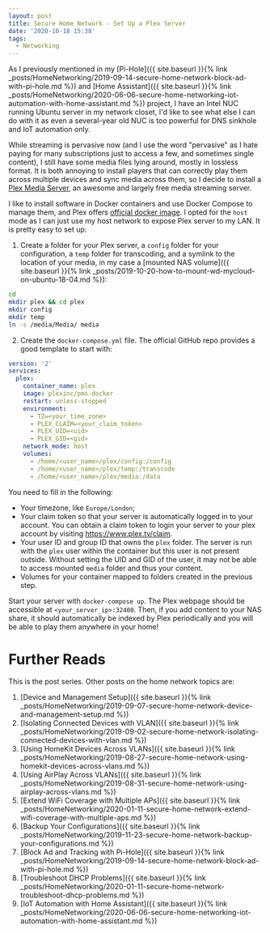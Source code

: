```yaml
---
layout: post
title: Secure Home Network - Set Up a Plex Server
date: '2020-10-18 15:38'
tags:
  - Networking
---
```


As I previously mentioned in my [Pi-Hole]({{ site.baseurl }}{% link _posts/HomeNetworking/2019-09-14-secure-home-network-block-ad-with-pi-hole.md %}) and [Home Assistant]({{ site.baseurl }}{% link _posts/HomeNetworking/2020-06-06-secure-home-networking-iot-automation-with-home-assistant.md %}) project, I have an Intel NUC running Ubuntu server in my network closet, I'd like to see what else I can do with it as even a several-year old NUC is too powerful for DNS sinkhole and IoT automation only.

While streaming is pervasive now (and I use the word "pervasive" as I hate paying for many subscriptions just to access a few, and sometimes single content), I still have some media files lying around, mostly in lossless format. It is both annoying to install players that can correctly play them across multiple devices and sync media across them, so I decide to install a [Plex Media Server](https://www.plex.tv/), an awesome and largely free media streaming server.

I like to install software in Docker containers and use Docker Compose to manage them, and Plex offers [official docker image](https://github.com/plexinc/pms-docker). I opted for the `host` mode as I can just use my host network to expose Plex server to my LAN. It is pretty easy to set up:

1. Create a folder for your Plex server, a `config` folder for your configuration, a `temp` folder for transcoding, and a symlink to the location of your media, in my case a [mounted NAS volume]({{ site.baseurl }}{% link _posts/2019-10-20-how-to-mount-wd-mycloud-on-ubuntu-18-04.md %}):
```bash
cd
mkdir plex && cd plex
mkdir config
mkdir temp
ln -s /media/Media/ media
```
2. Create the `docker-compose.yml` file. The official GitHub repo provides a good template to start with:

```yaml
version: '2'
services:
  plex:
    container_name: plex
    image: plexinc/pms-docker
    restart: unless-stopped
    environment:
      - TZ=<your_time_zone>
      - PLEX_CLAIM=<your_claim_token>
      - PLEX_UID=<uid>
      - PLEX_GID=<gid>
    network_mode: host
    volumes:
      - /home/<user_name>/plex/config:/config
      - /home/<user_name>/plex/temp:/transcode
      - /home/<user_name>/plex/media:/data
```
You need to fill in the following:
  * Your timezone, like `Europe/London`;
  * Your claim token so that your server is automatically logged in to your account. You can obtain a claim token to login your server to your plex account by visiting https://www.plex.tv/claim.
  * Your user ID and group ID that owns the `plex` folder. The server is run with the `plex` user within the container but this user is not present outside. Without setting the UID and GID of the user, it may not be able to access mounted `media` folder and thus your content.
  * Volumes for your container mapped to folders created in the previous step.

Start your server with `docker-compose up`. The Plex webpage should be accessible at `<your_server_ip>:32400`. Then, if you add content to your NAS share, it should automatically be indexed by Plex periodically and you will be able to play them anywhere in your home!

# Further Reads
This is the post series. Other posts on the home network topics are:
1. [Device and Management Setup]({{ site.baseurl }}{% link _posts/HomeNetworking/2019-09-07-secure-home-network-device-and-management-setup.md %})
1. [Isolating Connected Devices with VLAN]({{ site.baseurl }}{% link _posts/HomeNetworking/2019-09-02-secure-home-network-isolating-connected-devices-with-vlan.md %})
1. [Using HomeKit Devices Across VLANs]({{ site.baseurl }}{% link _posts/HomeNetworking/2019-08-27-secure-home-network-using-homekit-devices-across-vlans.md %})
1. [Using AirPlay Across VLANs]({{ site.baseurl }}{% link _posts/HomeNetworking/2019-08-31-secure-home-network-using-airplay-across-vlans.md %})
1. [Extend WiFi Coverage with Multiple APs]({{ site.baseurl }}{% link _posts/HomeNetworking/2020-01-11-secure-home-network-extend-wifi-coverage-with-multiple-aps.md %})
1. [Backup Your Configurations]({{ site.baseurl }}{% link _posts/HomeNetworking/2019-11-23-secure-home-network-backup-your-configurations.md %})
1. [Block Ad and Tracking with Pi-Hole]({{ site.baseurl }}{% link _posts/HomeNetworking/2019-09-14-secure-home-network-block-ad-with-pi-hole.md %})
1. [Troubleshoot DHCP Problems]({{ site.baseurl }}{% link _posts/HomeNetworking/2020-01-11-secure-home-network-troubleshoot-dhcp-problems.md %})
1. [IoT Automation with Home Assistant]({{ site.baseurl }}{% link _posts/HomeNetworking/2020-06-06-secure-home-networking-iot-automation-with-home-assistant.md %})
